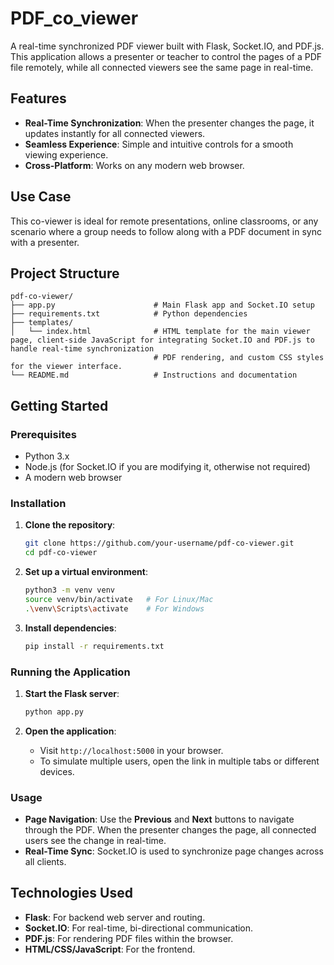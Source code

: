 # PDF_co_viewer


A real-time synchronized PDF viewer built with Flask, Socket.IO, and PDF.js. This application allows a presenter or teacher to control the pages of a PDF file remotely, while all connected viewers see the same page in real-time.



## Features

- **Real-Time Synchronization**: When the presenter changes the page, it updates instantly for all connected viewers.
- **Seamless Experience**: Simple and intuitive controls for a smooth viewing experience.
- **Cross-Platform**: Works on any modern web browser.

## Use Case

This co-viewer is ideal for remote presentations, online classrooms, or any scenario where a group needs to follow along with a PDF document in sync with a presenter.

## Project Structure
```plaintext
pdf-co-viewer/
├── app.py                      # Main Flask app and Socket.IO setup
├── requirements.txt            # Python dependencies
├── templates/
│   └── index.html              # HTML template for the main viewer page, client-side JavaScript for integrating Socket.IO and PDF.js to handle real-time synchronization
                                # PDF rendering, and custom CSS styles for the viewer interface.
└── README.md                   # Instructions and documentation

```

## Getting Started

### Prerequisites

- Python 3.x
- Node.js (for Socket.IO if you are modifying it, otherwise not required)
- A modern web browser

### Installation

1. **Clone the repository**:
   ```bash
   git clone https://github.com/your-username/pdf-co-viewer.git
   cd pdf-co-viewer
   ```

2. **Set up a virtual environment**:
   ```bash
   python3 -m venv venv
   source venv/bin/activate   # For Linux/Mac
   .\venv\Scripts\activate    # For Windows
   ```

3. **Install dependencies**:
   ```bash
   pip install -r requirements.txt
   ```

### Running the Application

1. **Start the Flask server**:
   ```bash
   python app.py
   ```

2. **Open the application**:
   - Visit `http://localhost:5000` in your browser.
   - To simulate multiple users, open the link in multiple tabs or different devices.

### Usage

- **Page Navigation**: Use the **Previous** and **Next** buttons to navigate through the PDF. When the presenter changes the page, all connected users see the change in real-time.
- **Real-Time Sync**: Socket.IO is used to synchronize page changes across all clients.

## Technologies Used

- **Flask**: For backend web server and routing.
- **Socket.IO**: For real-time, bi-directional communication.
- **PDF.js**: For rendering PDF files within the browser.
- **HTML/CSS/JavaScript**: For the frontend.


